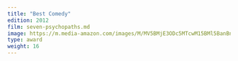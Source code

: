 ```yaml
---
title: "Best Comedy"
edition: 2012
film: seven-psychopaths.md
image: https://m.media-amazon.com/images/M/MV5BMjE3ODc5MTcwM15BMl5BanBnXkFtZTcwODU1NzkxOA@@._V1_FMjpg_UX1024_.jpg
type: award
weight: 16
---
```


